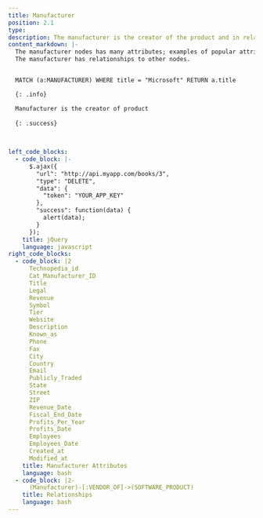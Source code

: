 ```yaml
---
title: Manufacturer
position: 2.1
type: 
description: The manufacturer is the creator of the product and in relationships the manufacturer is referered as VENDOR_OF, for example Microsoft is the vendor of Microsoft Word, or Adobe is the vendor of Adobe Photoshop.
content_markdown: |-
  The manufacturer nodes has many attributes; examples of popular attributes are Title, Technopedia_id, and cat_manufacturer_id.
  The manufacturer has relationships to other nodes.


  MATCH (a:MANUFACTURER) WHERE title = "Microsoft" RETURN a.title

  {: .info}

  Manufacturer is the creator of product
  
  {: .success}

  
  
left_code_blocks:
  - code_block: |-
      $.ajax({
        "url": "http://api.myapp.com/books/3",
        "type": "DELETE",
        "data": {
          "token": "YOUR_APP_KEY"
        },
        "success": function(data) {
          alert(data);
        }
      });
    title: jQuery
    language: javascript
right_code_blocks:
  - code_block: |2
      Technopedia_id
      Cat_Manufacturer_ID
      Title
      Legal
      Revenue
      Symbol
      Tier
      Website
      Description
      Known_as
      Phone
      Fax
      City
      Country
      Email
      Publicly_Traded
      State
      Street
      ZIP
      Revenue_Date
      Fiscal_End_Date
      Profits_Per_Year
      Profits_Date
      Employees
      Employees_Date
      Created_at
      Modified_at
    title: Manufacturer Attributes
    language: bash
  - code_block: |2-
      (Manufacturer)-[:VENDOR_OF]->(SOFTWARE_PRODUCT)
    title: Relationships
    language: bash
---
```



